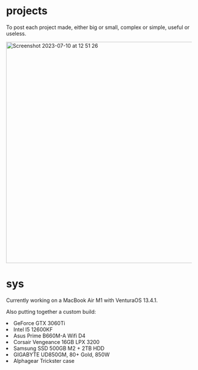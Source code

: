 # projects

To post each project made, either big or small, complex or simple, useful or useless. 

<img width="599" alt="Screenshot 2023-07-10 at 12 51 26" src="https://github.com/StefanIancu/projects/assets/124818078/b76f738f-e53f-4a78-964e-36128b343bcb">

# sys 

Currently working on a MacBook Air M1 with VenturaOS 13.4.1. 

Also putting together a custom build:

<li>GeForce GTX 3060Ti</li>
<li>Intel I5 12600KF</li>
<li>Asus Prime B660M-A Wifi D4</li>
<li>Corsair Vengeance 16GB LPX 3200</li>
<li>Samsung SSD 500GB M2 + 2TB HDD</li>
<li>GIGABYTE UD850GM, 80+ Gold, 850W</li>
<li>Alphagear Trickster case</li>
